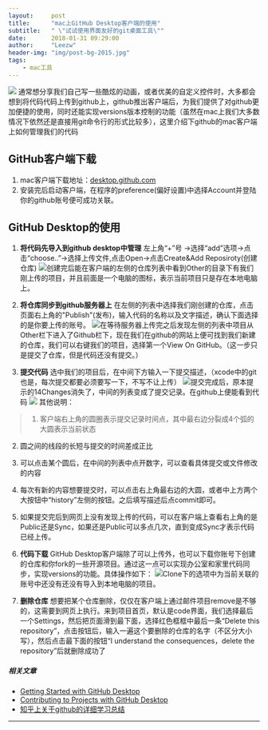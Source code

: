 ```yaml
---
layout:     post
title:      "mac上GitHub Desktop客户端的使用"
subtitle:   " \"试试使用界面友好的git桌面工具\""
date:       2018-01-31 09:29:00
author:     "Leezw"
header-img: "img/post-bg-2015.jpg"
tags:
    - mac工具
---
```


![](http://upload-images.jianshu.io/upload_images/1640181-1ba1bcfc93e0c0cf.jpeg?imageMogr2/auto-orient/strip%7CimageView2/2/w/1240)
通常想分享我们自己写一些酷炫的动画，或者优美的自定义控件时，大多都会想到将代码代码上传到github上，github推出客户端后，为我们提供了对github更加便捷的使用，同时还能实现versions版本控制的功能（虽然在mac上我们大多数情况下依然还是直接用git命令行的形式比较多），这里介绍下github的mac客户端上如何管理我们的代码

## **GitHub客户端下载**

1. mac客户端下载地址：[desktop.github.com](https://desktop.github.com)
2. 安装完后启动客户端，在程序的preference(偏好设置)中选择Account并登陆你的github账号便可成功关联。

## **GitHub Desktop的使用**

1. **将代码先导入到github desktop中管理**
左上角“+”号 ->选择“add”选项->点击“choose..”->选择上传文件,点击Open->点击Create&Add Reposiroty(创建仓库)
![](http://upload-images.jianshu.io/upload_images/1640181-2612569329d99729.gif?imageMogr2/auto-orient/strip)创建完后能在客户端的左侧的仓库列表中看到Other的目录下有我们刚上传的项目，并且前面是一个电脑的图标，表示当前项目只是存在本地电脑上。

2. **将仓库同步到github服务器上**
在左侧的列表中选择我们刚创建的仓库，点击页面右上角的"Publish"(发布)，输入代码的名称以及文字描述，确认下面选择的是你要上传的账号。
![](http://upload-images.jianshu.io/upload_images/1640181-0dd01fed38f55ae4.gif?imageMogr2/auto-orient/strip)在等待服务器上传完之后发现左侧的列表中项目从Other栏下进入了Github栏下，现在我们在github的网站上便可找到我们新建的仓库，我们可以右键我们的项目，选择第一个View On GitHub。（这一步只是提交了仓库，但是代码还没有提交。）

3. **提交代码**
选中我们的项目后，在中间下方输入一下提交描述，（xcode中的git也是，每次提交都要必须要写一下，不写不让上传）
![](http://upload-images.jianshu.io/upload_images/1640181-fff3ae09b258ec88.gif?imageMogr2/auto-orient/strip)提交完成后，原本提示的14Changes消失了，中间的列表变成了提交记录。在github上便能看到代码 ![](http://upload-images.jianshu.io/upload_images/1640181-cceb4da6fa9b3708.png?imageMogr2/auto-orient/strip%7CimageView2/2/w/1240) 其他说明：
>1. 客户端右上角的圆圈表示提交记录时间点，其中最右边分裂成4个弧的大圆表示当前状态
 2. 圆之间的线段的长短与提交的时间差成正比
 3. 可以点击某个圆后，在中间的列表中点开数字，可以查看具体提交或文件修改的内容
 4. 每次有新的内容想要提交时，可以点击右上角最右边的大圆，或者中上方两个大按钮中“history”左侧的按钮。之后填写描述后点commit即可。
 5. 如果提交完后到网页上没有发现上传的代码，可以在客户端上查看右上角的是Public还是Sync，如果还是Public可以多点几次，直到变成Sync才表示代码已经上传。

4. **代码下载**
GitHub Desktop客户端除了可以上传外，也可以下载你账号下创建的仓库和你fork的一些开源项目。通过这一点可以实现办公室和家里代码同步，实现versions的功能。具体操作如下：
![](http://upload-images.jianshu.io/upload_images/1640181-7acc8a6ff87d5666.gif?imageMogr2/auto-orient/strip)Clone下的选项中为当前关联的账号中还没有还没有导入到本地电脑的项目。

5. **删除仓库**
想要把某个仓库删除，仅仅在客户端上通过邮件项目remove是不够的，这需要到网页上执行。来到项目首页，默认是code界面，我们选择最后一个Settings，然后把页面滑到最下面，选择红色框框中最后一条“Delete this repository”，点击按钮后，输入一遍这个要删除的仓库的名字（不区分大小写），然后点击最下面的按钮“I understand the consequences，delete the repository”后就删除成功了

##### **相关文章**

- [Getting Started with GitHub Desktop](https://help.github.com/desktop/guides/getting-started/)
- [Contributing to Projects with GitHub Desktop](https://help.github.com/desktop/guides/contributing/)
- [知乎上关于github的详细学习总结](http://www.zhihu.com/question/20070065)

---


